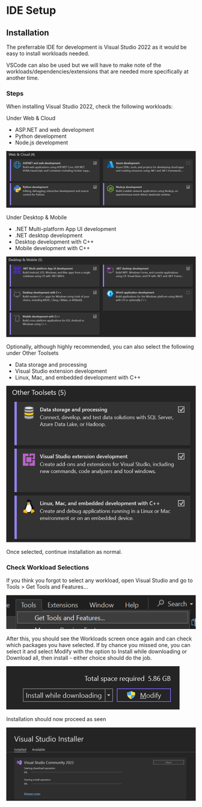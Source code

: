 # IDE Setup

## Installation
The preferrable IDE for development is Visual Studio 2022 as it would be easy to install workloads needed.

VSCode can also be used but we will have to make note of the workloads/dependencies/extensions that are needed more specifically at another time.

### Steps
When installing Visual Studio 2022, check the following workloads:

Under Web & Cloud
- ASP.NET and web development
- Python development
- Node.js development

![Web & Cloud](../images/dev-tools/web-and-cloud.png)

Under Desktop & Mobile
- .NET Multi-platform App UI development
- .NET desktop development
- Desktop development with C++
- Mobile development with C++

![Desktop & Mobile](../images/dev-tools/desktop-and-mobile.png)

Optionally, although highly recommended, you can also select the following under Other Toolsets

- Data storage and processing
- Visual Studio extension development
- Linux, Mac, and embedded development with C++

![Other Toolsets](../images/dev-tools/other-toolsets.png)

Once selected, continue installation as normal.

### Check Workload Selections
If you think you forgot to select any workload, open Visual Studio and go to Tools > Get Tools and Features...

![Tools](../images/dev-tools/tools.png)

After this, you should see the Workloads screen once again and can check which packages you have selected. If by chance you missed one, you can select it and select Modify with the option to Install while downloading or Download all, then install - either choice should do the job.

![Modify](../images/dev-tools/modify.png)

Installation should now proceed as seen

![Install](../images/dev-tools/install.png)

